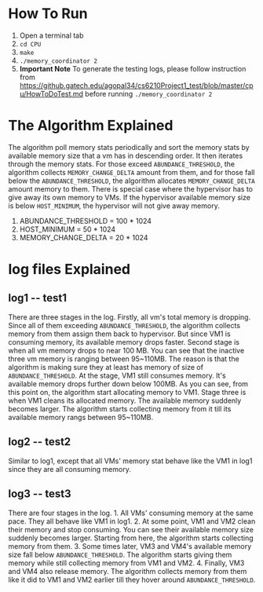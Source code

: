 # How To Run
1. Open a terminal tab
2. `cd CPU`
3. `make`
4. `./memory_coordinator 2`
5. **Important Note** To generate the testing logs, please follow instruction from https://github.gatech.edu/agopal34/cs6210Project1_test/blob/master/cpu/HowToDoTest.md before running `./memory_coordinator 2`

# The Algorithm Explained
The algorithm poll memory stats periodically and sort the memory stats by available memory size that a vm has in descending order. It then iterates through the memory stats. For those exceed `ABUNDANCE_THRESHOLD`, the algorithm collects `MEMORY_CHANGE_DELTA` amount from them, and for those fall below the `ABUNDANCE_THRESHOLD`, the algorithm allocates `MEMORY_CHANGE_DELTA` amount memory to them. There is special case where the hypervisor has to give away its own memory to VMs. If the hypervisor available memory size is below `HOST_MINIMUM`, the hypervisor will not give away memory.
1. ABUNDANCE_THRESHOLD = 100 * 1024
2. HOST_MINIMUM = 50 * 1024
3. MEMORY_CHANGE_DELTA = 20 * 1024

# log files Explained

## log1 -- test1
There are three stages in the log.  Firstly, all vm's total memory is dropping. Since all of them exceeding `ABUNDANCE_THRESHOLD`, the algorithm collects memory from them assign them back to hypervisor. But since VM1 is consuming memory, its available memory drops faster.  Second stage is when all vm memory drops to near 100 MB. You can see that the inactive three vm memory is ranging between 95~110MB. The reason is that the algorithm is making sure they at least has memory of size of `ABUNDANCE_THRESHOLD`. At the stage, VM1 still consumes memory. It's available memory drops further down below 100MB. As you can see, from this point on, the algorithm start allocating memory to VM1.  Stage three is when VM1 cleans its allocated memory. The available memory suddenly becomes larger. The algorithm starts collecting memory from it till its available memory rangs between 95~110MB.

## log2 -- test2
Similar to log1, except that all VMs' memory stat behave like the VM1 in log1 since they are all consuming memory.

## log3 -- test3
There are four stages in the log.  1. All VMs' consuming memory at the same pace. They all behave like VM1 in log1.  2. At some point, VM1 and VM2 clean their memory and stop consuming. You can see their available memory size suddenly becomes larger. Starting from here, the algorithm starts collecting memory from them.  3. Some times later, VM3 and VM4's available memory size fall below `ABUNDANCE_THRESHOLD`. The algorithm starts giving them memory while still collecting memory from VM1 and VM2.  4. Finally, VM3 and VM4 also release memory. The algorithm collects memory from them like it did to VM1 and VM2 earlier till they hover around `ABUNDANCE_THRESHOLD`.
